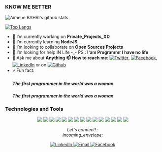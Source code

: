 <!-- 
**Aimene-BAHRI/Aimene-BAHRI** is a ✨ _special_ ✨ repository because its `README.md` (this file) appears on your GitHub profile. -->

</p>

### KNOW ME BETTER

  <img align="center" src="https://github-readme-stats.vercel.app/api?username=Aimene-BAHRI&show_icons=true&theme=dracula&line_height=27" alt="Aimene BAHRI's github stats"/>

 [![Top Langs](https://github-readme-stats.vercel.app/api/top-langs/?username=Aimene-BAHRI)](https://github.com/anuraghazra/github-readme-stats)

- 🔭 I’m currently working on **Private_Projects_XD**
- 🌱 I’m currently learning **NodeJS**
- 👯 I’m looking to collaborate on **Open Sources Projects**
- 🤔 I’m looking for help IN Life -_- PS : **I'am Programmr I have no life**
- 💬 Ask me about **Anything**
**📫 How to reach me**: [![Twitter][1.1]][1], [![Facebook][2.1]][2], [![LinkedIn][3.1]][3] or on [![Github][4.1]][4]
- ⚡ Fun fact: 
  ##### The first programmer in the world was a woman
  ##### The first programmer in the world was a woman
  
<!-- Icons -->

[1.1]: http://i.imgur.com/wWzX9uB.png (twitter icon without padding)
[2.1]: http://i.imgur.com/fep1WsG.png (facebook icon without padding)
[3.1]: https://raw.githubusercontent.com/MartinHeinz/MartinHeinz/master/linkedin-3-16.png (LinkedIn icon without padding)
[4.1]: http://i.imgur.com/9I6NRUm.png (github icon without padding)

<!-- Links to your social media accounts -->

[1]: https://twitter.com/PirateAIM/
[2]: https://web.facebook.com/aimene.bahri.5
[3]: https://www.linkedin.com/in/aimenbahri/
[4]: https://github.com/Aimene-BAHRI

### Technologies and Tools
<p align="center">
<!-- OS -->
<img src="https://img.shields.io/badge/OS-Linux-informational?style=flat&logo=linux&logoColor=white&color=2bbc8a"/><!-- Editors --> <img src="https://img.shields.io/badge/Editor-VS_CODE-informational?style=flat&logo=vscode&logoColor=white&color=2bbc8a"/>
<!-- CODE Languages --> <img src="https://img.shields.io/badge/Code-Python-informational?style=flat&logo=python&logoColor=white&color=2bbc8a"/> <img src="https://img.shields.io/badge/Code-JavaScript-informational?style=flat&logo=javascript&logoColor=white&color=2bbc8a"/>
<!-- Git stuff --> <img src="https://img.shields.io/badge/Git-Git-informational?style=flat&logo=git&logoColor=white&color=2bbc8a"/> <img src="https://img.shields.io/badge/Git-GitHug-informational?style=flat&logo=github&logoColor=white&color=2bbc8a"/> <img src="https://img.shields.io/badge/Git-GitLab-informational?style=flat&logo=gitlab&logoColor=white&color=2bbc8a"/> <img src="https://img.shields.io/badge/Git-Bitbucket-informational?style=flat&logo=bitbucket&logoColor=white&color=2bbc8a"/><!-- Shell --> <img src="https://img.shields.io/badge/Shell-bash-informational?style=flat&logo=gnu-bash&logoColor=white&color=2bbc8a"/> <!-- Tools --> <img src="https://img.shields.io/badge/Tools-Postgres-informational?style=flat&logo=postgresql&logoColor=white&color=2bbc8a"/> <img src="https://img.shields.io/badge/Tools-Docker-informational?style=flat&logo=docker&logoColor=white&color=2bbc8a"/> <img src="https://img.shields.io/badge/Tools-kubernetes-informational?style=flat&logo=kubernetes&logoColor=white&color=2bbc8a"/> <img src="https://img.shields.io/badge/Tools-DigitalOcean-informational?style=flat&logo=digitalOcean&logoColor=white&color=2bbc8a"/> <!-- Servers --> <img src="https://img.shields.io/badge/Servers-Nginx-informational?style=flat&logo=nginx&logoColor=white&color=2bbc8a"/> <img src="https://img.shields.io/badge/Servers-Jenkins-informational?style=flat&logo=jenkins&logoColor=white&color=2bbc8a"/>
</p>


<p align="center">
  <i> Let's connect! :<br>incoming_envelope: </i>
</p>
<p align="center">
   
  <a href="https://www.linkedin.com/in/aimenbahri/" target="_blank">
  	<img src="https://img.shields.io/badge/LinkedIn-%230077B5.svg?&style=flat-square&logo=linkedin&logoColor=white" alt="LinkedIn">
  </a>
  <a href="mailto:bahri.aimen48@gmail.com" target="_blank">
	<img src="https://img.shields.io/badge/-Gmail-c14438?style=flat-square&logo=Gmail&logoColor=white" alt="Email">
  </a>
  <a href="https://web.facebook.com/aimene.bahri.5" target="_blank">
  	<img src="https://img.shields.io/badge/Facebook-%230077B5.svg?&style=flat-square&logo=Facebook&logoColor=white" alt="Facebook">
